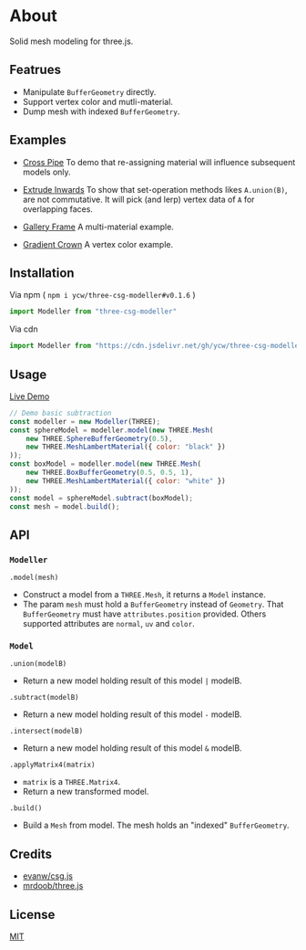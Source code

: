 # About

Solid mesh modeling for three.js.

## Featrues

- Manipulate `BufferGeometry` directly.
- Support vertex color and mutli-material.
- Dump mesh with indexed `BufferGeometry`.

## Examples

- [Cross Pipe](https://ycw.github.io/three-csg-modeller/examples/cross-pipe)
To demo that re-assigning material will influence subsequent models only.

- [Extrude Inwards](https://ycw.github.io/three-csg-modeller/examples/extrude-inwards) 
To show that set-operation methods likes `A.union(B)`, are not commutative. It will 
pick (and lerp) vertex data of `A` for overlapping faces.

- [Gallery Frame](https://ycw.github.io/three-csg-modeller/examples/gallery-frame) 
A multi-material example.

- [Gradient Crown](https://ycw.github.io/three-csg-modeller/examples/gradient-color) 
A vertex color example.

## Installation

Via npm ( `npm i ycw/three-csg-modeller#v0.1.6` )

```js
import Modeller from "three-csg-modeller"
```

Via cdn

```js
import Modeller from "https://cdn.jsdelivr.net/gh/ycw/three-csg-modeller@0.1.6/dist/lib.esm.js"
```

## Usage

[Live Demo](https://ycw.github.io/three-csg-modeller/examples/basic-subtract)

```js
// Demo basic subtraction
const modeller = new Modeller(THREE);
const sphereModel = modeller.model(new THREE.Mesh(
    new THREE.SphereBufferGeometry(0.5),
    new THREE.MeshLambertMaterial({ color: "black" })
));
const boxModel = modeller.model(new THREE.Mesh(
    new THREE.BoxBufferGeometry(0.5, 0.5, 1),
    new THREE.MeshLambertMaterial({ color: "white" })
));
const model = sphereModel.subtract(boxModel);
const mesh = model.build();
```

## API

### `Modeller`

`.model(mesh)`
- Construct a model from a `THREE.Mesh`, it returns a `Model` instance.
- The param `mesh` must hold a `BufferGeometry` instead of `Geometry`. That 
  `BufferGeometry` must have `attributes.position` provided. Others supported
  attributes are `normal`, `uv` and `color`.

### `Model`

`.union(modelB)`
- Return a new model holding result of this model `|` modelB.

`.subtract(modelB)`
- Return a new model holding result of this model `-` modelB.

`.intersect(modelB)`
- Return a new model holding result of this model `&` modelB.

`.applyMatrix4(matrix)` 
- `matrix` is a `THREE.Matrix4`.
- Return a new transformed model.

`.build()`
- Build a `Mesh` from model. The mesh holds an "indexed" `BufferGeometry`.

## Credits

- [evanw/csg.js](https://evanw.github.io/csg.js/)
- [mrdoob/three.js](https://github.com/mrdoob/three.js)

## License

[MIT](LICENSE)